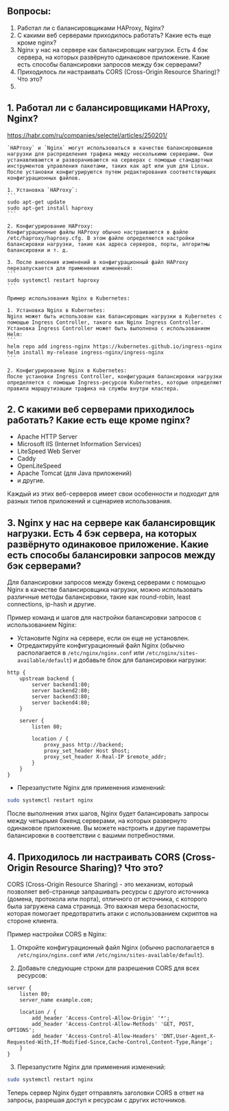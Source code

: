 ## Вопросы:
1. Работал ли с балансировщиками HAProxy, Nginx?
2. С какими веб серверами приходилось работать? Какие есть еще кроме nginx?
3. Nginx у нас на сервере как балансировщик нагрузки. Есть 4 бэк сервера, на которых развёрнуто одинаковое приложение. Какие есть способы балансировки запросов между бэк серверами?
4. Приходилось ли настраивать CORS (Cross-Origin Resource Sharing)? Что это?
5. 

## 1. Работал ли с балансировщиками HAProxy, Nginx?
https://habr.com/ru/companies/selectel/articles/250201/

    `HAProxy` и `Nginx` могут использоваться в качестве балансировщиков нагрузки для распределения трафика между несколькими серверами. Они устанавливаются и разворачиваются на серверах с помощью стандартных инструментов управления пакетами, таких как apt или yum для Linux. После установки конфигурируются путем редактирования соответствующих конфигурационных файлов.

    1. Установка `HAProxy`:
    ```
    sudo apt-get update
    sudo apt-get install haproxy
    ```

    2. Конфигурирование HAProxy:
    Конфигурационные файлы HAProxy обычно настраиваются в файле /etc/haproxy/haproxy.cfg. В этом файле определяются настройки балансировки нагрузки, такие как адреса серверов, порты, алгоритмы балансировки и т. д.

    3. После внесения изменений в конфигурационный файл HAProxy перезапускается для применения изменений:
    ```
    sudo systemctl restart haproxy
    ```

    Пример использования Nginx в Kubernetes:

    1. Установка Nginx в Kubernetes:
    Nginx может быть использован как балансировщик нагрузки в Kubernetes с помощью Ingress Controller, такого как Nginx Ingress Controller. Установка Ingress Controller может быть выполнена с использованием Helm:
    ```
    helm repo add ingress-nginx https://kubernetes.github.io/ingress-nginx
    helm install my-release ingress-nginx/ingress-nginx
    ```

    2. Конфигурирование Nginx в Kubernetes:
    После установки Ingress Controller, конфигурация балансировки нагрузки определяется с помощью Ingress-ресурсов Kubernetes, которые определяют правила маршрутизации трафика на службы внутри кластера.

## 2. С какими веб серверами приходилось работать? Какие есть еще кроме nginx?

- Apache HTTP Server
- Microsoft IIS (Internet Information Services)
- LiteSpeed Web Server
- Caddy
- OpenLiteSpeed
- Apache Tomcat (для Java приложений)
- и другие.

Каждый из этих веб-серверов имеет свои особенности и подходит для разных типов приложений и сценариев использования.

## 3. Nginx у нас на сервере как балансировщик нагрузки. Есть 4 бэк сервера, на которых развёрнуто одинаковое приложение. Какие есть способы балансировки запросов между бэк серверами?

Для балансировки запросов между бэкенд серверами с помощью Nginx в качестве балансировщика нагрузки, можно использовать различные методы балансировки, такие как round-robin, least connections, ip-hash и другие.

Пример команд и шагов для настройки балансировки запросов с использованием Nginx:

- Установите Nginx на сервере, если он еще не установлен.
- Отредактируйте конфигурационный файл Nginx (обычно располагается в `/etc/nginx/nginx.conf` или `/etc/nginx/sites-available/default`) и добавьте блок для балансировки нагрузки:

```nginx
http {
    upstream backend {
        server backend1:80;
        server backend2:80;
        server backend3:80;
        server backend4:80;
    }

    server {
        listen 80;

        location / {
            proxy_pass http://backend;
            proxy_set_header Host $host;
            proxy_set_header X-Real-IP $remote_addr;
        }
    }
}
```

- Перезапустите Nginx для применения изменений:

```bash
sudo systemctl restart nginx
```

После выполнения этих шагов, Nginx будет балансировать запросы между четырьмя бэкенд серверами, на которых развернуто одинаковое приложение. Вы можете настроить и другие параметры балансировки в соответствии с вашими потребностями.

## 4. Приходилось ли настраивать CORS (Cross-Origin Resource Sharing)? Что это?

CORS (Cross-Origin Resource Sharing) - это механизм, который позволяет веб-странице запрашивать ресурсы с другого источника (домена, протокола или порта), отличного от источника, с которого была загружена сама страница. Это важная мера безопасности, которая помогает предотвратить атаки с использованием скриптов на стороне клиента.

Пример настройки CORS в Nginx:

1. Откройте конфигурационный файл Nginx (обычно располагается в `/etc/nginx/nginx.conf` или `/etc/nginx/sites-available/default`).

2. Добавьте следующие строки для разрешения CORS для всех ресурсов:

```nginx
server {
    listen 80;
    server_name example.com;

    location / {
        add_header 'Access-Control-Allow-Origin' '*';
        add_header 'Access-Control-Allow-Methods' 'GET, POST, OPTIONS';
        add_header 'Access-Control-Allow-Headers' 'DNT,User-Agent,X-Requested-With,If-Modified-Since,Cache-Control,Content-Type,Range';
    }
}
```

3. Перезапустите Nginx для применения изменений:

```bash
sudo systemctl restart nginx
```

Теперь сервер Nginx будет отправлять заголовки CORS в ответ на запросы, разрешая доступ к ресурсам с других источников.
